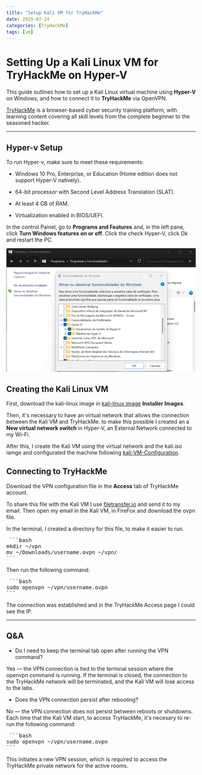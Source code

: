 ```yaml
---
title: "Setup Kali VM for TryHackMe"
date: 2025-07-24
categories: [TryHackMe]
tags: [vm]
---
```


# Setting Up a Kali Linux VM for TryHackMe on Hyper-V

This guide outlines how to set up a Kali Linux virtual machine using **Hyper-V** on Windows, and how to connect it to **TryHackMe** via OpenVPN.

[TryHackMe](https://tryhackme.com/) is a browser-based cyber security training platform, with learning content covering all skill levels from the complete beginner to the seasoned hacker.

---


## Hyper-v Setup

To run Hyper-v, make sure to meet these requirements:

- Windows 10 Pro, Enterprise, or Education (Home edition does not support Hyper-V natively).

- 64-bit processor with Second Level Address Translation (SLAT).

- At least 4 GB of RAM.

- Virtualization enabled in BIOS/UEFI.


In the control Painel, go to **Programs and Features** and, in the left pane, click **Turn Windows features on or off**. Click the check Hyper-V, click Ok and restart the PC.

![Hyper-V Settings](../assets/img/painelControl.png)

## Creating the Kali Linux VM

First, download the kali-linux image in [kali-linux image](https://www.kali.org/get-kali/#kali-platforms) **Installer Images**.

Then, it's necessary to have an virtual network that allows the connection between the Kali VM and TryHackMe. to make this possible I created an a **New virtual network switch** in Hyper-V, an External Network connected to my Wi-Fi.

After this, I create the Kali VM using the virtual network and the kali.iso iamge and configurated the machine following [kali-VM-Configuration](https://www.kali.org/docs/installation/hard-disk-install/).

## Connecting to TryHackMe

Download the VPN configuration file in the **Access** tab of TryHackMe account. 

To share this file with the Kali VM I use [filetransfer.io](https://filetransfer.io/) and send it to my email. 
Then open my email in the Kali VM, in FireFox and download the ovpn file.

In the terminal, I created a directory for this file, to make it easier to run.
<pre lang="markdown"> ```bash
mkdir ~/vpn
mv ~/Downloads/username.ovpn ~/vpn/
``` </pre>

Then run the following command:

<pre lang="markdown"> ```bash
sudo openvpn ~/vpn/username.ovpn
``` </pre>
The connection was established and in the TryHackMe Access page I could see the IP.

----

## Q&A

- Do I need to keep the terminal tab open after running the VPN command?

Yes — the VPN connection is tied to the terminal session where the openvpn command is running. If the terminal is closed, the connection to the TryHackMe network will be terminated, and the Kali VM will lose access to the labs.


- Does the VPN connection persist after rebooting? 

No — the VPN connection does not persist between reboots or shutdowns. Each time that the Kali VM start, to access TryHackMe, it's necesary to re-run the following command:

<pre lang="markdown"> ```bash
sudo openvpn ~/vpn/username.ovpn
``` </pre>

This initiates a new VPN session, which is required to access the TryHackMe private network for the active rooms.


